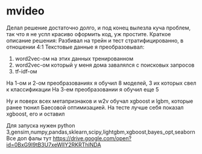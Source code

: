# mvideo

Делал решение достаточно долго, и под конец вылезла куча проблем, так что я не успл красиво оформить код, уж простите. Краткое описание решения:
Разбивал на трейн и тест стратифицированно, в отношении 4:1
Текстовые данные я преобразовывал:
1) word2vec-ом на этих данных тренированном 
2) word2vec-ом который у меня дома завалялся с поисковых запросов
3) tf-idf-ом

На 1-ом и 2-ом преобразованиях я обучил 8 моделей, 3 их которых свел к классификации
На 3-ем преобразовании я обучил еще 5

Ну и поверх всех метапризнаков и w2v обучал xgboost и lgbm, которые ранее тюнил Баесовой оптимизацией. 
На тесте лучше себя показал xgboost, его и оставил

Для запуска нужен python 3,gensim,numpy,pandas,sklearn,scipy,lightgbm,xgboost,bayes_opt,seaborn
Все доп фалы тут https://drive.google.com/open?id=0BxG9I9tB3U7xeWllY2RKRThINDA
